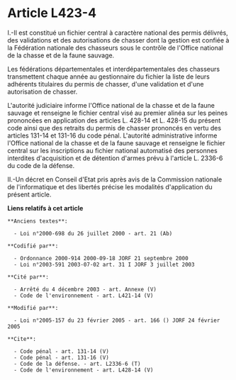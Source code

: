 # Article L423-4

I.-Il est constitué un fichier central à caractère national des permis délivrés, des validations et des autorisations de
chasser dont la gestion est confiée à la Fédération nationale des chasseurs sous le contrôle de l'Office national de la
chasse et de la faune sauvage. 

Les fédérations départementales et interdépartementales des chasseurs transmettent chaque année au gestionnaire du fichier la
liste de leurs adhérents titulaires du permis de chasser, d'une validation et d'une autorisation de chasser. 

L'autorité judiciaire informe l'Office national de la chasse et de la faune sauvage et renseigne le fichier central visé au
premier alinéa sur les peines prononcées en application des articles L. 428-14 et L. 428-15 du présent code ainsi que des
retraits du permis de chasser prononcés en vertu des articles 131-14 et 131-16 du code pénal. L'autorité administrative
informe l'Office national de la chasse et de la faune sauvage et renseigne le fichier central sur les inscriptions au fichier
national automatisé des personnes interdites d'acquisition et de détention d'armes prévu à l'article L. 2336-6 du code de la
défense. 

II.-Un décret en Conseil d'Etat pris après avis de la Commission nationale de l'informatique et des libertés précise les
modalités d'application du présent article.

**Liens relatifs à cet article**

	**Anciens textes**:

	  - Loi n°2000-698 du 26 juillet 2000 - art. 21 (Ab)

	**Codifié par**:

	  - Ordonnance 2000-914 2000-09-18 JORF 21 septembre 2000
	  - Loi n°2003-591 2003-07-02 art. 31 I JORF 3 juillet 2003

	**Cité par**:

	  - Arrêté du 4 décembre 2003 - art. Annexe (V)
	  - Code de l'environnement - art. L421-14 (V)

	**Modifié par**:

	  - Loi n°2005-157 du 23 février 2005 - art. 166 () JORF 24 février 2005

	**Cite**:

	  - Code pénal - art. 131-14 (V)
	  - Code pénal - art. 131-16 (V)
	  - Code de la défense. - art. L2336-6 (T)
	  - Code de l'environnement - art. L428-14 (V)
